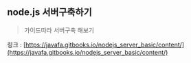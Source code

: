 ## node.js 서버구축하기
> 가이드따라 서버구축 해보기

링크 : [https://javafa.gitbooks.io/nodejs_server_basic/content/](https://javafa.gitbooks.io/nodejs_server_basic/content/)
